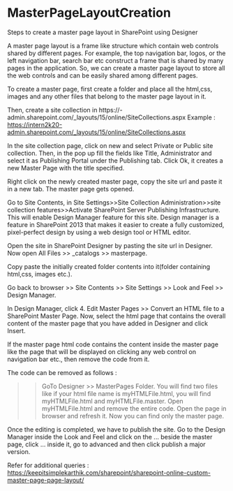 # MasterPageLayoutCreation
Steps to create a master page layout in SharePoint using Designer

A master page layout is a frame like structure which contain web controls shared by different pages. For example, the top navigation bar, logos, or the left navigation bar, search bar etc construct a frame that is shared by many pages in the application. So, we can create a master page layout to store all the web controls and can be easily shared among different pages.

To create a master page, first create a folder and place all the html,css, images and any other files that belong to the master page layout in it.

Then, create a site collection in https://<tenant name>-admin.sharepoint.com/_layouts/15/online/SiteCollections.aspx
  Example : https://intern2k20-admin.sharepoint.com/_layouts/15/online/SiteCollections.aspx
  
 In the site collection page, click on new and select Private or Public site collection.
 Then, in the pop up fill the fields like Title, Administrator and select it as Publishing Portal under the Publishing tab. Click Ok, it creates a new Master Page with the title specified.
 
 Right click on the newly created master page, copy the site url and paste it in a new tab. The master page gets opened.
 
Go to Site Contents, in Site Settings>>Site Collection Administration>>site collection features>>Activate SharePoint Server Publishing Infrastructure. This will enable Design Manager feature for this site. Design manager is a feature in SharePoint 2013 that makes it easier to create a fully customized, pixel-perfect design by using a web design tool or HTML editor.
 
Open the site in SharePoint Designer by pasting the site url in Designer. Now open All Files >> _catalogs >> masterpage.

Copy paste the initially created folder contents into it(folder containing html,css, images etc.). 

Go back to browser >> Site Contents >> Site Settings >> Look and Feel >> Design Manager.

In Design Manager, click 4. Edit Master Pages >> Convert an HTML file to a SharePoint Master Page.
Now, select the html page that contains the overall content of the master page that you have added in Designer and click Insert.

If the master page html code contains the content inside the master page like the page that will be displayed on clicking any web control on navigation bar etc., then remove the code from it.

The code can be removed as follows : 
>> GoTo Designer >> MasterPages Folder. You will find two files like if your html file name is myHTMLFile.html, you will find myHTMLFile.html and myHTMLFile.master. Open myHTMLFile.html and remove the entire code. Open the page in browser and refresh it. Now you can find only the master page.

Once the editing is completed, we have to publish the site. Go to the Design Manager inside the Look and Feel and click on the ... beside the master page, click ... inside it, go to advanced and then click publish a major version.

Refer for additional queries : https://keepitsimplekarthik.com/sharepoint/sharepoint-online-custom-master-page-page-layout/

